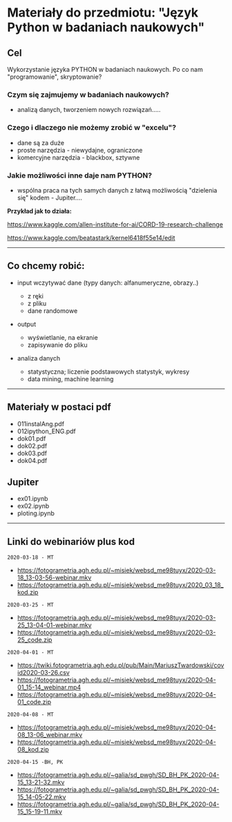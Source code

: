 # Materiały do przedmiotu: "Język Python w badaniach naukowych"

## Cel

Wykorzystanie języka PYTHON w badaniach naukowych.
Po co nam "programowanie", skryptowanie?

### Czym się zajmujemy w badaniach naukowych?
- analizą danych, tworzeniem nowych rozwiązań.....

### Czego i dlaczego nie możemy zrobić w "excelu"?

  - dane są za duże
  - proste narzędzia - niewydajne, ograniczone 
  - komercyjne narzędzia - blackbox, sztywne

### Jakie możliwości inne daje nam PYTHON?
 - wspólna praca na tych samych danych z łatwą możliwością "dzielenia się" kodem - Jupiter.... 

**Przykład jak to działa:**

https://www.kaggle.com/allen-institute-for-ai/CORD-19-research-challenge

https://www.kaggle.com/beatastark/kernel6418f55e14/edit


---

## Co chcemy robić:
  - input wczytywać dane (typy danych: alfanumeryczne, obrazy..)
    - z ręki
    - z pliku
    - dane randomowe

  - output
     - wyświetlanie, na ekranie
     - zapisywanie do pliku
    
  - analiza danych
     - statystyczna; liczenie podstawowych statystyk, wykresy
     - data mining, machine learning

---

## Materiały w postaci pdf

- 011instalAng.pdf
- 012ipython_ENG.pdf
- dok01.pdf
- dok02.pdf
- dok03.pdf
- dok04.pdf

## Jupiter

- ex01.ipynb
- ex02.ipynb
- ploting.ipynb

---

## Linki do webinariów plus kod


`2020-03-18 - MT`  
 - https://fotogrametria.agh.edu.pl/~misiek/websd_me98tuyx/2020-03-18_13-03-56-webinar.mkv
 - https://fotogrametria.agh.edu.pl/~misiek/websd_me98tuyx/2020_03_18_kod.zip

`2020-03-25 - MT`  
 - https://fotogrametria.agh.edu.pl/~misiek/websd_me98tuyx/2020-03-25_13-04-01-webinar.mkv
 - https://fotogrametria.agh.edu.pl/~misiek/websd_me98tuyx/2020-03-25_code.zip


`2020-04-01 - MT`  
 - https://twiki.fotogrametria.agh.edu.pl/pub/Main/MariuszTwardowski/covid2020-03-26.csv
 - https://fotogrametria.agh.edu.pl/~misiek/websd_me98tuyx/2020-04-01_15-14_webinar.mp4
 - https://fotogrametria.agh.edu.pl/~misiek/websd_me98tuyx/2020-04-01_code.zip

`2020-04-08 - MT`  
 - https://fotogrametria.agh.edu.pl/~misiek/websd_me98tuyx/2020-04-08_13-06_webinar.mkv
 - https://fotogrametria.agh.edu.pl/~misiek/websd_me98tuyx/2020-04-08_kod.zip

`2020-04-15 -BH, PK`  
 - https://fotogrametria.agh.edu.pl/~galia/sd_pwgh/SD_BH_PK_2020-04-15_13-21-32.mkv
 - https://fotogrametria.agh.edu.pl/~galia/sd_pwgh/SD_BH_PK_2020-04-15_14-05-22.mkv
 - https://fotogrametria.agh.edu.pl/~galia/sd_pwgh/SD_BH_PK_2020-04-15_15-19-11.mkv
